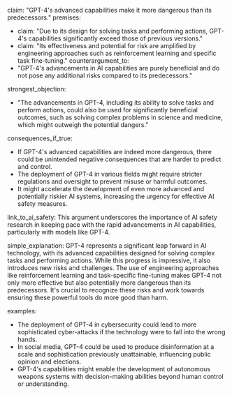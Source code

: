 claim: "GPT-4's advanced capabilities make it more dangerous than its predecessors."
premises:
  - claim: "Due to its design for solving tasks and performing actions, GPT-4's capabilities significantly exceed those of previous versions."
  - claim: "Its effectiveness and potential for risk are amplified by engineering approaches such as reinforcement learning and specific task fine-tuning."
counterargument_to:
  - "GPT-4's advancements in AI capabilities are purely beneficial and do not pose any additional risks compared to its predecessors."

strongest_objection:
  - "The advancements in GPT-4, including its ability to solve tasks and perform actions, could also be used for significantly beneficial outcomes, such as solving complex problems in science and medicine, which might outweigh the potential dangers."

consequences_if_true:
  - If GPT-4's advanced capabilities are indeed more dangerous, there could be unintended negative consequences that are harder to predict and control.
  - The deployment of GPT-4 in various fields might require stricter regulations and oversight to prevent misuse or harmful outcomes.
  - It might accelerate the development of even more advanced and potentially riskier AI systems, increasing the urgency for effective AI safety measures.

link_to_ai_safety: This argument underscores the importance of AI safety research in keeping pace with the rapid advancements in AI capabilities, particularly with models like GPT-4.

simple_explanation: GPT-4 represents a significant leap forward in AI technology, with its advanced capabilities designed for solving complex tasks and performing actions. While this progress is impressive, it also introduces new risks and challenges. The use of engineering approaches like reinforcement learning and task-specific fine-tuning makes GPT-4 not only more effective but also potentially more dangerous than its predecessors. It's crucial to recognize these risks and work towards ensuring these powerful tools do more good than harm.

examples:
  - The deployment of GPT-4 in cybersecurity could lead to more sophisticated cyber-attacks if the technology were to fall into the wrong hands.
  - In social media, GPT-4 could be used to produce disinformation at a scale and sophistication previously unattainable, influencing public opinion and elections.
  - GPT-4's capabilities might enable the development of autonomous weapons systems with decision-making abilities beyond human control or understanding.